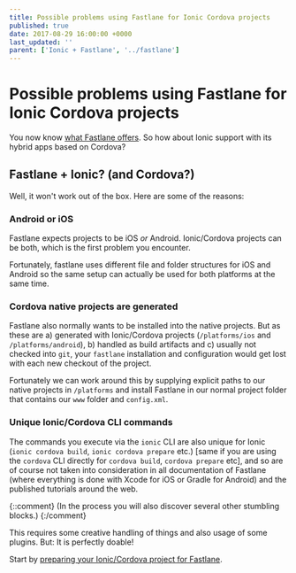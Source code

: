 ```yaml
---
title: Possible problems using Fastlane for Ionic Cordova projects
published: true
date: 2017-08-29 16:00:00 +0000
last_updated: ''
parent: ['Ionic + Fastlane', '../fastlane']
---
```

# Possible problems using Fastlane for Ionic Cordova projects

You now know [what Fastlane offers](introduction-to-fastlane.md). So how about Ionic support with its hybrid apps based on Cordova? 

## Fastlane + Ionic? (and Cordova?)

Well, it won't work out of the box. Here are some of the reasons:

### Android or iOS

Fastlane expects projects to be iOS _or_ Android. Ionic/Cordova projects can be both, which is the first problem you encounter.

Fortunately, fastlane uses different file and folder structures for iOS and Android so the same setup can actually be used for both platforms at the same time.

### Cordova native projects are generated

Fastlane also normally wants to be installed into the native projects. But as these are a) generated with Ionic/Cordova projects (`/platforms/ios` and `/platforms/android`), b) handled as build artifacts and c) usually not checked into `git`, your `fastlane` installation and configuration would get lost with each new checkout of the project.  

Fortunately we can work around this by supplying explicit paths to our native projects in `/platforms` and install Fastlane in our normal project folder that contains our `www` folder and `config.xml`.

### Unique Ionic/Cordova CLI commands

The commands you execute via the `ionic` CLI are also unique for Ionic (`ionic cordova build`, `ionic cordova prepare` etc.) [same if you are using the `cordova` CLI directly for `cordova build`, `cordova prepare` etc], and so are of course not taken into consideration in all documentation of Fastlane (where everything is done with Xcode for iOS or Gradle for Android) and the published tutorials around the web.

{::comment}
(In the process you will also discover several other stumbling blocks.)
{:/comment}

This requires some creative handling of things and also usage of some plugins. But: It is perfectly doable!

Start by [preparing your Ionic/Cordova project for Fastlane](prepare-your-ionic-project-for-fastlane.md).
